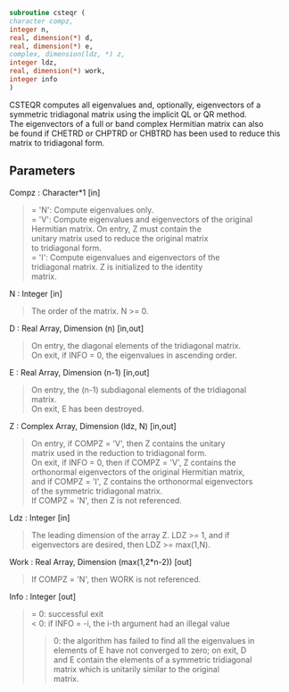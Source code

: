 ```fortran  
subroutine csteqr (  
character compz,  
integer n,  
real, dimension(*) d,  
real, dimension(*) e,  
complex, dimension(ldz, *) z,  
integer ldz,  
real, dimension(*) work,  
integer info  
)  
```  
  
CSTEQR computes all eigenvalues and, optionally, eigenvectors of a  
symmetric tridiagonal matrix using the implicit QL or QR method.  
The eigenvectors of a full or band complex Hermitian matrix can also  
be found if CHETRD or CHPTRD or CHBTRD has been used to reduce this  
matrix to tridiagonal form.  
  
## Parameters  
Compz : Character*1 [in]  
> = 'N':  Compute eigenvalues only.  
> = 'V':  Compute eigenvalues and eigenvectors of the original  
> Hermitian matrix.  On entry, Z must contain the  
> unitary matrix used to reduce the original matrix  
> to tridiagonal form.  
> = 'I':  Compute eigenvalues and eigenvectors of the  
> tridiagonal matrix.  Z is initialized to the identity  
> matrix.  
  
N : Integer [in]  
> The order of the matrix.  N >= 0.  
  
D : Real Array, Dimension (n) [in,out]  
> On entry, the diagonal elements of the tridiagonal matrix.  
> On exit, if INFO = 0, the eigenvalues in ascending order.  
  
E : Real Array, Dimension (n-1) [in,out]  
> On entry, the (n-1) subdiagonal elements of the tridiagonal  
> matrix.  
> On exit, E has been destroyed.  
  
Z : Complex Array, Dimension (ldz, N) [in,out]  
> On entry, if  COMPZ = 'V', then Z contains the unitary  
> matrix used in the reduction to tridiagonal form.  
> On exit, if INFO = 0, then if COMPZ = 'V', Z contains the  
> orthonormal eigenvectors of the original Hermitian matrix,  
> and if COMPZ = 'I', Z contains the orthonormal eigenvectors  
> of the symmetric tridiagonal matrix.  
> If COMPZ = 'N', then Z is not referenced.  
  
Ldz : Integer [in]  
> The leading dimension of the array Z.  LDZ >= 1, and if  
> eigenvectors are desired, then  LDZ >= max(1,N).  
  
Work : Real Array, Dimension (max(1,2*n-2)) [out]  
> If COMPZ = 'N', then WORK is not referenced.  
  
Info : Integer [out]  
> = 0:  successful exit  
> < 0:  if INFO = -i, the i-th argument had an illegal value  
> > 0:  the algorithm has failed to find all the eigenvalues in  
> elements of E have not converged to zero; on exit, D  
> and E contain the elements of a symmetric tridiagonal  
> matrix which is unitarily similar to the original  
> matrix.  
  

